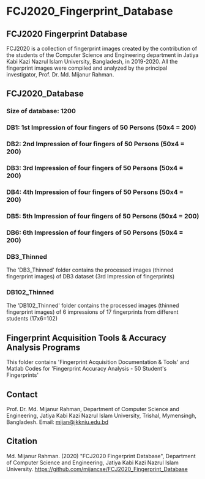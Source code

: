 # FCJ2020_Fingerprint_Database

## FCJ2020 Fingerprint Database
FCJ2020 is a collection of fingerprint images created by the contribution of the students of the Computer Science and Engineering department in Jatiya Kabi Kazi Nazrul Islam University, Bangladesh, in 2019-2020. All the fingerprint images were compiled and analyzed by the principal investigator, Prof. Dr. Md. Mijanur Rahman.

## FCJ2020_Database
### Size of database: 1200
### DB1: 1st Impression of four fingers of 50 Persons (50x4 = 200)
### DB2: 2nd Impression of four fingers of 50 Persons (50x4 = 200)
### DB3: 3rd Impression of four fingers of 50 Persons (50x4 = 200)
### DB4: 4th Impression of four fingers of 50 Persons (50x4 = 200)
### DB5: 5th Impression of four fingers of 50 Persons (50x4 = 200)
### DB6: 6th Impression of four fingers of 50 Persons (50x4 = 200)

### DB3_Thinned
The 'DB3_Thinned' folder contains the processed images (thinned fingerprint images) of DB3 dataset (3rd Impression of fingerprints)

### DB102_Thinned
The 'DB102_Thinned' folder contains the processed images (thinned fingerprint images) of 6 impressions of 17 fingerprints from different students (17x6=102)

## Fingerprint Acquisition Tools & Accuracy Analysis Programs
This folder contains 'Fingerprint Acquisition Documentation & Tools' and Matlab Codes for 'Fingerprint Accuracy Analysis - 50 Student's Fingerprints'

## Contact
Prof. Dr. Md. Mijanur Rahman, Department of Computer Science and Engineering, Jatiya Kabi Kazi Nazrul Islam University, Trishal, Mymensingh, Bangladesh. Email: mijan@jkkniu.edu.bd

## Citation
Md. Mijanur Rahman. (2020) "FCJ2020 Fingerprint Database", Department of Computer Science and Engineering, Jatiya Kabi Kazi Nazrul Islam University. https://github.com/mijancse/FCJ2020_Fingerprint_Database 
